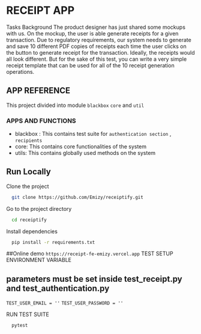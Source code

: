 # RECEIPT APP

Tasks Background
The product designer has just shared some mockups with us. On the mockup, the user is able generate receipts for a given transaction. Due to regulatory requirements, our system needs to generate and save 10 different PDF copies of receipts each time the user clicks on the button to generate receipt for the transaction. Ideally, the receipts would all look different. But for the sake of this test, you can write a very simple receipt template that can be used for all of the 10 receipt generation operations.

## APP REFERENCE

This project divided into module ``blackbox`` ``core`` and ``util`` 

### APPS AND FUNCTIONS

- blackbox : This contains test suite for ```authentication section``` , ``recipients``
- core: This contains core functionalities of the system
- utils: This contains globally used methods on the system

## Run Locally

Clone the project

```bash
  git clone https://github.com/Emizy/receiptify.git
```

Go to the project directory

```bash
  cd receiptify
```

Install dependencies

```bash
  pip install -r requirements.txt
```
##Online demo
```https://receipt-fe-emizy.vercel.app```
TEST SETUP ENVIRONMENT VARIABLE
## parameters must be set inside test_receipt.py and test_authentication.py
``TEST_USER_EMAIL = ''``
``TEST_USER_PASSWORD = ''``

RUN TEST SUITE

```bash
  pytest
```
